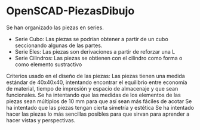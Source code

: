 # OpenSCAD-PiezasDibujo

Se han organizado las piezas en series.
- Serie Cubo:
Las piezas se podrían obtener a partir de un cubo seccionando algunas de las partes.
- Serie Eles:
Las piezas son derivaciones a partir de reforzar una L
- Serie Cilindros:
Las piezas se obtienen con el cilindro como forma o como elemento sustractivo

Criterios usado en el diseño de las piezas:
Las piezas tienen una medida estándar de 40x40x40, intentando encontrar el equilibrio entre economía de material, tiempo de impresión y espacio de  almacenaje y que sean funcionales.
Se ha intentando que las medidas de los elementos de las piezas sean múltiplos de 10 mm para que así sean más fáciles de acotar
Se ha intentado que las piezas tengan cierta simetría y estética
Se ha intentado hacer las piezas lo más sencillas posibles para que sirvan para aprender a hacer vistas y perspectivas.
